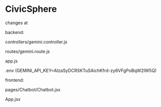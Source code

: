 # CivicSphere

changes at 

backend:

controllers/gemini.controller.js

routes/gemini.route.js

app.js

.env (GEMINI_API_KEY=AIzaSyDCRSKTuSAichKfrd-zy6VFgPoBqW2lW5Q)


frontend:

pages/Chatbot/Chatbot.jsx

App.jsx
